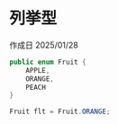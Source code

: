# 列挙型

作成日 2025/01/28

```java
public enum Fruit {
    APPLE,
    ORANGE,
    PEACH
}

Fruit flt = Fruit.ORANGE;
```

